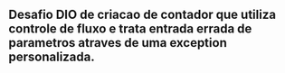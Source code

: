 ## Desafio DIO de criacao de contador que utiliza controle de fluxo e trata entrada errada de parametros atraves de uma exception personalizada.